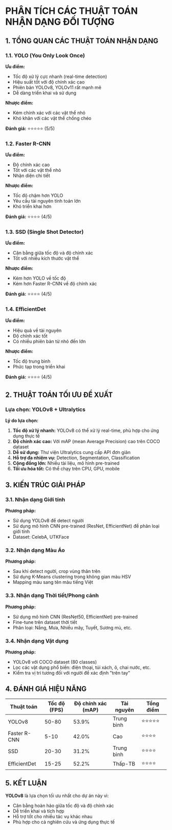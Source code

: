 # PHÂN TÍCH CÁC THUẬT TOÁN NHẬN DẠNG ĐỐI TƯỢNG

## 1. TỔNG QUAN CÁC THUẬT TOÁN NHẬN DẠNG

### 1.1. YOLO (You Only Look Once)
**Ưu điểm:**
- Tốc độ xử lý cực nhanh (real-time detection)
- Hiệu suất tốt với độ chính xác cao
- Phiên bản YOLOv8, YOLOv11 rất mạnh mẽ
- Dễ dàng triển khai và sử dụng

**Nhược điểm:**
- Kém chính xác với các vật thể nhỏ
- Khó khăn với các vật thể chồng chéo

**Đánh giá:** ⭐⭐⭐⭐⭐ (5/5)

### 1.2. Faster R-CNN
**Ưu điểm:**
- Độ chính xác cao
- Tốt với các vật thể nhỏ
- Nhận diện chi tiết

**Nhược điểm:**
- Tốc độ chậm hơn YOLO
- Yêu cầu tài nguyên tính toán lớn
- Khó triển khai hơn

**Đánh giá:** ⭐⭐⭐⭐ (4/5)

### 1.3. SSD (Single Shot Detector)
**Ưu điểm:**
- Cân bằng giữa tốc độ và độ chính xác
- Tốt với nhiều kích thước vật thể

**Nhược điểm:**
- Kém hơn YOLO về tốc độ
- Kém hơn Faster R-CNN về độ chính xác

**Đánh giá:** ⭐⭐⭐⭐ (4/5)

### 1.4. EfficientDet
**Ưu điểm:**
- Hiệu quả về tài nguyên
- Độ chính xác tốt
- Có nhiều phiên bản từ nhỏ đến lớn

**Nhược điểm:**
- Tốc độ trung bình
- Phức tạp trong triển khai

**Đánh giá:** ⭐⭐⭐⭐ (4/5)

## 2. THUẬT TOÁN TỐI ƯU ĐỀ XUẤT

### **Lựa chọn: YOLOv8 + Ultralytics**

**Lý do lựa chọn:**

1. **Tốc độ xử lý nhanh:** YOLOv8 có thể xử lý real-time, phù hợp cho ứng dụng thực tế
2. **Độ chính xác cao:** Với mAP (mean Average Precision) cao trên COCO dataset
3. **Dễ sử dụng:** Thư viện Ultralytics cung cấp API đơn giản
4. **Hỗ trợ đa nhiệm vụ:** Detection, Segmentation, Classification
5. **Cộng đồng lớn:** Nhiều tài liệu, mô hình pre-trained
6. **Tối ưu hóa tốt:** Có thể chạy trên CPU, GPU, mobile

## 3. KIẾN TRÚC GIẢI PHÁP

### 3.1. Nhận dạng Giới tính
**Phương pháp:** 
- Sử dụng YOLOv8 để detect người
- Sử dụng mô hình CNN pre-trained (ResNet, EfficientNet) để phân loại giới tính
- Dataset: CelebA, UTKFace

### 3.2. Nhận dạng Màu Áo
**Phương pháp:**
- Sau khi detect người, crop vùng thân trên
- Sử dụng K-Means clustering trong không gian màu HSV
- Mapping màu sang tên màu tiếng Việt

### 3.3. Nhận dạng Thời tiết/Phong cảnh
**Phương pháp:**
- Sử dụng mô hình CNN (ResNet50, EfficientNet) pre-trained
- Fine-tune trên dataset thời tiết
- Phân loại: Nắng, Mưa, Nhiều mây, Tuyết, Sương mù, etc.

### 3.4. Nhận dạng Vật dụng
**Phương pháp:**
- YOLOv8 với COCO dataset (80 classes)
- Lọc các vật dụng phổ biến: điện thoại, túi xách, ô, chai nước, etc.
- Kiểm tra vị trí tương đối với người để xác định "trên tay"

## 4. ĐÁNH GIÁ HIỆU NĂNG

| Thuật toán | Tốc độ (FPS) | Độ chính xác (mAP) | Tài nguyên | Tổng điểm |
|------------|--------------|---------------------|------------|-----------|
| YOLOv8     | 50-80        | 53.9%              | Trung bình | ⭐⭐⭐⭐⭐ |
| Faster R-CNN| 5-10        | 42.0%              | Cao        | ⭐⭐⭐⭐ |
| SSD        | 20-30        | 31.2%              | Trung bình | ⭐⭐⭐⭐ |
| EfficientDet| 15-25       | 52.2%              | Thấp-TB    | ⭐⭐⭐⭐ |

## 5. KẾT LUẬN

**YOLOv8** là lựa chọn tối ưu nhất cho dự án này vì:
- Cân bằng hoàn hảo giữa tốc độ và độ chính xác
- Dễ triển khai và tích hợp
- Hỗ trợ tốt cho nhiều tác vụ khác nhau
- Phù hợp cho cả nghiên cứu và ứng dụng thực tế

